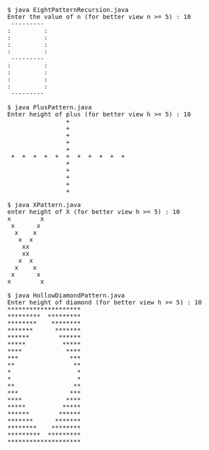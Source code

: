 <pre>
$ java EightPatternRecursion.java
Enter the value of n (for better view n >= 5) : 10
 ---------
:         :
:         :
:         :
:         :
 ---------
:         :
:         :
:         :
:         :
 ---------

$ java PlusPattern.java
Enter height of plus (for better view h >= 5) : 10
                +
                +
                +
                +
                +
 +  +  +  +  +  +  +  +  +  +  +
                +
                +
                +
                +
                +

$ java XPattern.java
enter height of X (for better view h >= 5) : 10
x        x
 x      x
  x    x
   x  x
    xx
    xx
   x  x
  x    x
 x      x
x        x

$ java HollowDiamondPattern.java
Enter height of diamond (for better view h >= 5) : 10
********************
*********  *********
********    ********
*******      *******
******        ******
*****          *****
****            ****
***              ***
**                **
*                  *
*                  *
**                **
***              ***
****            ****
*****          *****
******        ******
*******      *******
********    ********
*********  *********
********************

</pre>